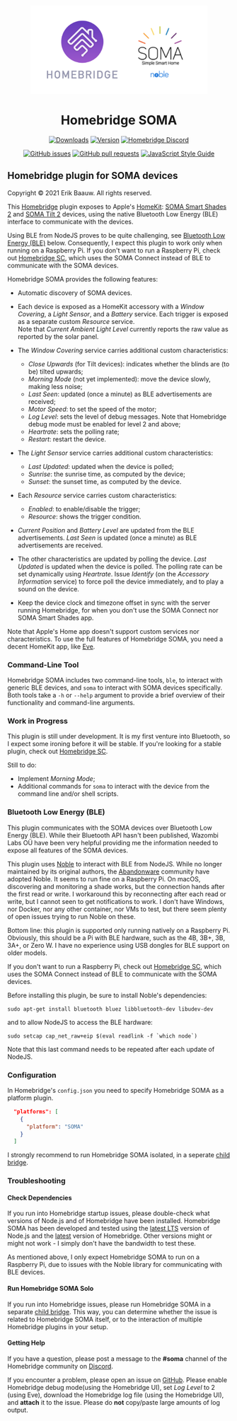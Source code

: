 <p align="center">
  <img src="homebridge-soma.png" height="200px">  
</p>
<span align="center">

# Homebridge SOMA
[![Downloads](https://img.shields.io/npm/dt/homebridge-soma.svg)](https://www.npmjs.com/package/homebridge-soma)
[![Version](https://img.shields.io/npm/v/homebridge-soma.svg)](https://www.npmjs.com/package/homebridge-soma)
[![Homebridge Discord](https://img.shields.io/discord/432663330281226270?color=728ED5&logo=discord&label=discord)](https://discord.gg/yGvADWt)
<!-- [![verified-by-homebridge](https://badgen.net/badge/homebridge/verified/purple)](https://github.com/homebridge/homebridge/wiki/Verified-Plugins) -->

[![GitHub issues](https://img.shields.io/github/issues/ebaauw/homebridge-soma)](https://github.com/ebaauw/homebridge-soma/issues)
[![GitHub pull requests](https://img.shields.io/github/issues-pr/ebaauw/homebridge-soma)](https://github.com/ebaauw/homebridge-soma/pulls)
[![JavaScript Style Guide](https://img.shields.io/badge/code_style-standard-brightgreen.svg)](https://standardjs.com)

</span>

## Homebridge plugin for SOMA devices
Copyright © 2021 Erik Baauw. All rights reserved.

This [Homebridge](https://github.com/homebridge/homebridge) plugin exposes
to Apple's [HomeKit](https://www.apple.com/ios/home/):
[SOMA Smart Shades 2](https://eu.somasmarthome.com) and
[SOMA Tilt 2](https://eu.somasmarthome.com/pages/smart-tilt) devices,
using the native Bluetooth Low Energy (BLE) interface to communicate with the
devices.

Using BLE from NodeJS proves to be quite challenging, see
[Bluetooth Low Energy (BLE)](bluetooth-low-energy-ble) below.
Consequently, I expect this plugin to work only when running on a Raspberry Pi.
If you don't want to run a Raspberry Pi, check out
[Homebridge SC](https://github.com/ebaauw/homebridge-sc), which uses the
SOMA Connect instead of BLE to communicate with the SOMA devices.

Homebridge SOMA provides the following features:
- Automatic discovery of SOMA devices.
- Each device is exposed as a HomeKit accessory with a _Window Covering_,
a _Light Sensor_, and a _Battery_ service.
Each trigger is exposed as a separate custom _Resource_ service.  
Note that _Current Ambient Light Level_ currently reports the raw value
as reported by the solar panel.

- The _Window Covering_ service carries additional custom characteristics:
  - _Close Upwards_ (for Tilt devices): indicates whether the blinds are (to be)
  tilted upwards;
  - _Morning Mode_ (not yet implemented): move the device slowly,
  making less noise;
  - _Last Seen_: updated (once a minute) as BLE advertisements are received;
  - _Motor Speed_: to set the speed of the motor;
  - _Log Level_: sets the level of debug messages.  Note that Homebridge debug
  mode must be enabled for level 2 and above;
  - _Heartrate_: sets the polling rate;
  - _Restart_: restart the device.


- The _Light Sensor_ service carries additional custom characteristics:
  - _Last Updated_: updated when the device is polled;
  - _Sunrise_: the sunrise time, as computed by the device;
  - _Sunset_: the sunset time, as computed by the device.


- Each _Resource_ service carries custom characteristics:
  - _Enabled_: to enable/disable the trigger;
  - _Resource_: shows the trigger condition.


- _Current Position_ and _Battery Level_ are updated from the BLE
advertisements.  _Last Seen_ is updated (once a minute) as BLE advertisements
are received.

- The other characteristics are updated by polling the device.
_Last Updated_ is updated when the device is polled.
The polling rate can be set dynamically using _Heartrate_.
Issue _Identify_ (on the _Accessory Information_ service) to force poll the
device immediately, and to play a sound on the device.

- Keep the device clock and timezone offset in sync with the server running
Homebridge, for when you don't use the SOMA Connect nor SOMA Smart Shades app.

Note that Apple's Home app doesn't support custom services nor characteristics.
To use the full features of Homebridge SOMA, you need a decent HomeKit app,
like [Eve](https://www.evehome.com/en-us/eve-app).

### Command-Line Tool
Homebridge SOMA includes two command-line tools, `ble`, to interact with generic
BLE devices, and `soma` to interact with SOMA devices specifically.
Both tools take a `-h` or `--help` argument to provide a brief overview of
their functionality and command-line arguments.

### Work in Progress
This plugin is still under development.
It is my first venture into Bluetooth, so I expect some ironing before it
will be stable.
If you're looking for a stable plugin, check out
[Homebridge SC](https://github.com/ebaauw/homebridge-sc).

Still to do:
- Implement _Morning Mode_;
- Additional commands for `soma` to interact with the device from the command
line and/or shell scripts.

### Bluetooth Low Energy (BLE)
This plugin communicates with the SOMA devices over Bluetooth Low Energy (BLE).
While their Bluetooth API hasn't been published,
Wazombi Labs OÜ have been very helpful providing me the information
needed to expose all features of the SOMA devices.

This plugin uses [Noble](https://github.com/abandonware/noble) to interact with
BLE from NodeJS.
While no longer maintained by its original authors, the
[Abandonware](https://abandonware.github.io) community have adopted Noble.
It seems to run fine on a Raspberry Pi.
On macOS, discovering and monitoring a shade works, but the connection hands
after the first read or write.
I workaround this by reconnecting after each read or write,
but I cannot seen to get notifications to work.
I don't have Windows, nor Docker, nor any other container, nor VMs to test, but
there seem plenty of open issues trying to run Noble on these.

Bottom line: this plugin is supported only running natively on a Raspberry Pi.
Obviously, this should be a Pi with BLE hardware, such as the 4B, 3B+, 3B, 3A+,
or Zero W.
I have no experience using USB dongles for BLE support on older models.

If you don't want to run a Raspberry Pi, check out
[Homebridge SC](https://github.com/ebaauw/homebridge-sc), which uses the
SOMA Connect instead of BLE to communicate with the SOMA devices.

Before installing this plugin, be sure to install Noble's dependencies:
```
sudo apt-get install bluetooth bluez libbluetooth-dev libudev-dev
```
and to allow NodeJS to access the BLE hardware:
```
sudo setcap cap_net_raw+eip $(eval readlink -f `which node`)
```
Note that this last command needs to be repeated after each update of NodeJS.

### Configuration
In Homebridge's `config.json` you need to specify Homebridge SOMA as a platform
plugin.
```json
  "platforms": [
    {
      "platform": "SOMA"
    }
  ]
```
I strongly recommend to run Homebridge SOMA isolated, in a seperate
[child bridge](https://github.com/homebridge/homebridge/wiki/Child-Bridges).

### Troubleshooting

#### Check Dependencies
If you run into Homebridge startup issues, please double-check what versions
of Node.js and of Homebridge have been installed.
Homebridge SOMA has been developed and tested using the
[latest LTS](https://nodejs.org/en/about/releases/) version of Node.js
and the [latest](https://www.npmjs.com/package/homebridge) version of Homebridge.
Other versions might or might not work - I simply don't have the bandwidth
to test these.

As mentioned above, I only expect Homebridge SOMA to run on a Raspberry Pi,
due to issues with the Noble library for communicating with BLE devices.

#### Run Homebridge SOMA Solo
If you run into Homebridge issues, please run Homebridge SOMA in a separate
[child bridge](https://github.com/homebridge/homebridge/wiki/Child-Bridges).
This way, you can determine whether the issue is related to Homebridge SOMA itself,
or to the interaction of multiple Homebridge plugins in your setup.

#### Getting Help
If you have a question, please post a message to the **#soma** channel of the
Homebridge community on [Discord](https://discord.gg/aCTWrqb).

If you encounter a problem, please open an issue on
[GitHub](https://github.com/ebaauw/homebridge-soma/issues).
Please enable Homebridge debug mode(using the Homebridge UI),
set _Log Level_ to 2 (using Eve),
download the Homebridge log file (using the Homebridge UI),
and **attach** it to the issue.
Please do **not** copy/paste large amounts of log output.
